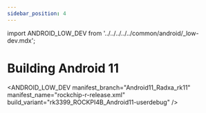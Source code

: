 ```yaml
---
sidebar_position: 4
---
```


import ANDROID_LOW_DEV from '../../../../../common/android/\_low-dev.mdx';

# Building Android 11

<ANDROID_LOW_DEV manifest_branch="Android11_Radxa_rk11" manifest_name="rockchip-r-release.xml" build_variant="rk3399_ROCKPI4B_Android11-userdebug" />
